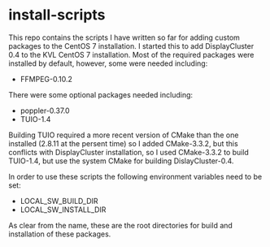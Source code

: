# install-scripts

This repo contains the scripts I have written so far for adding custom packages to the CentOS 7 installation. I started this to add DisplayCluster 0.4 to the KVL CentOS 7 installation. Most of the required packages were installed by default, however, some were needed including:
* FFMPEG-0.10.2

There were some optional packages needed including:
* poppler-0.37.0
* TUIO-1.4

Building TUIO required a more recent version of CMake than the one installed (2.8.11 at the persent time) so I added CMake-3.3.2, but this conflicts with DisplayCluster installation, so I used CMake-3.3.2 to build TUIO-1.4, but use the system CMake for building DislayCluster-0.4.

In order to use these scripts the following environment variables need to be set:
* LOCAL_SW_BUILD_DIR
* LOCAL_SW_INSTALL_DIR

As clear from the name, these are the root directories for build and installation of these packages.

